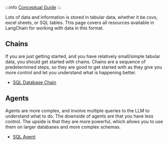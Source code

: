 
:::info
[Conceptual Guide](https://docs.langchain.com/docs/use-cases/qa-tabular)
:::

Lots of data and information is stored in tabular data, whether it be csvs, excel sheets, or SQL tables.
This page covers all resources available in LangChain for working with data in this format.

## Chains

If you are just getting started, and you have relatively small/simple tabular data, you should get started with chains.
Chains are a sequence of predetermined steps, so they are good to get started with as they give you more control and let you
understand what is happening better.

- [SQL Database Chain](../modules/chains/other_chains/sql)

## Agents

Agents are more complex, and involve multiple queries to the LLM to understand what to do.
The downside of agents are that you have less control. The upside is that they are more powerful,
which allows you to use them on larger databases and more complex schemas.

- [SQL Agent](../modules/agents/toolkits/sql.mdx)

